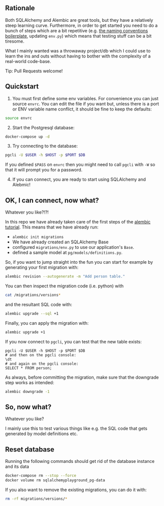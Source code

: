 ## Rationale

Both SQLAlchemy and Alembic are great tools, but they have a relatively steep learning curve.
Furthermore, in order to get started you need to do a bunch of steps which are a bit repetitive
(e.g. [the naming conventions
boilerplate](http://alembic.zzzcomputing.com/en/latest/naming.html#integration-of-naming-conventions-into-operations-autogenerate),
updating `env.py`) which means that testing stuff can be a bit tiresome.

What I mainly wanted was a throwaway project/db which I could use to learn the ins and outs without
having to bother with the complexity of a real-world code-base.

Tip: Pull Requests welcome!

## Quickstart

1. You must first define some env variables. For convenience you can just source `envrc`.
   You can edit the file if you want but, unless there is a port or ENV variable name
   conflict, it should be fine to keep the defaults:

``` bash
source envrc
```

2. Start the Postgresql database:

``` bash
docker-compose up -d
```

3. Try connecting to the database:

``` bash
pgcli -U $USER -h $HOST -p $PORT $DB
```

If you defined `$PASS` on `envrc` then you might need to call `pgcli` with `-W` so that it will
prompt you for a password.

4. If you can connect, you are ready to start using SQLAlchemy and Alebmic!

## OK, I can connect, now what?

Whatever you like?!?!

In this repo we have already taken care of the first steps of the [alembic
tutorial](http://alembic.zzzcomputing.com/en/latest/tutorial.html).  This means that we have already
run:

- `alembic init migrations`
- We have already created an SQLAlchemy Base
- configured `migrations/env.py` to use our application's `Base`.
- defined a sample model at `pg/models/definitions.py`.

So, if you want to jump straight into the fun you can start for example by generating your first
migration with:

``` bash
alembic revision --autogenerate -m "Add person table."
```

You can then inspect the migration code (i.e. python) with

``` bash
cat /migrations/versions*
```

and the resultant SQL code with:

``` bash
alembic upgrade --sql +1
```

Finally, you can apply the migration with:

``` bash
alembic upgrade +1
```

If you now connect to `pgcli`, you can test that the new table exists:
```
pgcli -U $USER -h $HOST -p $PORT $DB
# and then on the pgcli console:
\dt
# and again on the pgcli console:
SELECT * FROM person;
```

As always, before committing the migration, make sure that the downgrade step works as intended:

``` bash
alembic downgrade -1
```

## So, now what?

Whatever you like?

I mainly use this to test various things like e.g. the SQL code that gets generated by model
definitions etc.

## Reset database

Running the following commands should get rid of the database instance and its data

``` bash
docker-compose rm --stop --force
docker volume rm sqlalchemyplayground_pg-data
```

If you also want to remove the existing migrations, you can do it with:

``` bash
rm -rf migrations/versions/*
```

